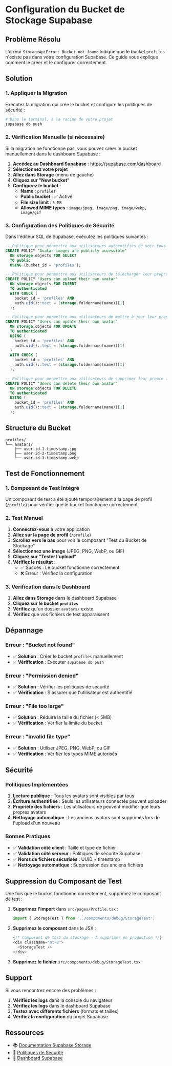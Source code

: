 # Configuration du Bucket de Stockage Supabase

## Problème Résolu

L'erreur `StorageApiError: Bucket not found` indique que le bucket `profiles` n'existe pas dans votre configuration Supabase. Ce guide vous explique comment le créer et le configurer correctement.

## Solution

### 1. Appliquer la Migration

Exécutez la migration qui crée le bucket et configure les politiques de sécurité :

```bash
# Dans le terminal, à la racine de votre projet
supabase db push
```

### 2. Vérification Manuelle (si nécessaire)

Si la migration ne fonctionne pas, vous pouvez créer le bucket manuellement dans le dashboard Supabase :

1. **Accédez au Dashboard Supabase** : https://supabase.com/dashboard
2. **Sélectionnez votre projet**
3. **Allez dans Storage** (menu de gauche)
4. **Cliquez sur "New bucket"**
5. **Configurez le bucket** :
   - **Name** : `profiles`
   - **Public bucket** : ✅ Activé
   - **File size limit** : `5 MB`
   - **Allowed MIME types** : `image/jpeg, image/png, image/webp, image/gif`

### 3. Configuration des Politiques de Sécurité

Dans l'éditeur SQL de Supabase, exécutez les politiques suivantes :

```sql
-- Politique pour permettre aux utilisateurs authentifiés de voir tous les avatars
CREATE POLICY "Avatar images are publicly accessible"
  ON storage.objects FOR SELECT
  TO public
  USING (bucket_id = 'profiles');

-- Politique pour permettre aux utilisateurs de télécharger leur propre avatar
CREATE POLICY "Users can upload their own avatar"
  ON storage.objects FOR INSERT
  TO authenticated
  WITH CHECK (
    bucket_id = 'profiles' AND
    auth.uid()::text = (storage.foldername(name))[1]
  );

-- Politique pour permettre aux utilisateurs de mettre à jour leur propre avatar
CREATE POLICY "Users can update their own avatar"
  ON storage.objects FOR UPDATE
  TO authenticated
  USING (
    bucket_id = 'profiles' AND
    auth.uid()::text = (storage.foldername(name))[1]
  )
  WITH CHECK (
    bucket_id = 'profiles' AND
    auth.uid()::text = (storage.foldername(name))[1]
  );

-- Politique pour permettre aux utilisateurs de supprimer leur propre avatar
CREATE POLICY "Users can delete their own avatar"
  ON storage.objects FOR DELETE
  TO authenticated
  USING (
    bucket_id = 'profiles' AND
    auth.uid()::text = (storage.foldername(name))[1]
  );
```

## Structure du Bucket

```
profiles/
└── avatars/
    ├── user-id-1-timestamp.jpg
    ├── user-id-2-timestamp.png
    └── user-id-3-timestamp.webp
```

## Test de Fonctionnement

### 1. Composant de Test Intégré

Un composant de test a été ajouté temporairement à la page de profil (`/profile`) pour vérifier que le bucket fonctionne correctement.

### 2. Test Manuel

1. **Connectez-vous** à votre application
2. **Allez sur la page de profil** (`/profile`)
3. **Scrollez vers le bas** pour voir le composant "Test du Bucket de Stockage"
4. **Sélectionnez une image** (JPEG, PNG, WebP, ou GIF)
5. **Cliquez sur "Tester l'upload"**
6. **Vérifiez le résultat** :
   - ✅ Succès : Le bucket fonctionne correctement
   - ❌ Erreur : Vérifiez la configuration

### 3. Vérification dans le Dashboard

1. **Allez dans Storage** dans le dashboard Supabase
2. **Cliquez sur le bucket `profiles`**
3. **Vérifiez** qu'un dossier `avatars/` existe
4. **Vérifiez** que vos fichiers de test apparaissent

## Dépannage

### Erreur : "Bucket not found"
- ✅ **Solution** : Créer le bucket `profiles` manuellement
- ✅ **Vérification** : Exécuter `supabase db push`

### Erreur : "Permission denied"
- ✅ **Solution** : Vérifier les politiques de sécurité
- ✅ **Vérification** : S'assurer que l'utilisateur est authentifié

### Erreur : "File too large"
- ✅ **Solution** : Réduire la taille du fichier (< 5MB)
- ✅ **Vérification** : Vérifier la limite du bucket

### Erreur : "Invalid file type"
- ✅ **Solution** : Utiliser JPEG, PNG, WebP, ou GIF
- ✅ **Vérification** : Vérifier les types MIME autorisés

## Sécurité

### Politiques Implémentées

1. **Lecture publique** : Tous les avatars sont visibles par tous
2. **Écriture authentifiée** : Seuls les utilisateurs connectés peuvent uploader
3. **Propriété des fichiers** : Les utilisateurs ne peuvent modifier que leurs propres avatars
4. **Nettoyage automatique** : Les anciens avatars sont supprimés lors de l'upload d'un nouveau

### Bonnes Pratiques

- ✅ **Validation côté client** : Taille et type de fichier
- ✅ **Validation côté serveur** : Politiques de sécurité Supabase
- ✅ **Noms de fichiers sécurisés** : UUID + timestamp
- ✅ **Nettoyage automatique** : Suppression des anciens fichiers

## Suppression du Composant de Test

Une fois que le bucket fonctionne correctement, supprimez le composant de test :

1. **Supprimez l'import** dans `src/pages/Profile.tsx` :
   ```typescript
   import { StorageTest } from '../components/debug/StorageTest';
   ```

2. **Supprimez le composant** dans le JSX :
   ```typescript
   {/* Composant de test du stockage - À supprimer en production */}
   <div className="mt-8">
     <StorageTest />
   </div>
   ```

3. **Supprimez le fichier** `src/components/debug/StorageTest.tsx`

## Support

Si vous rencontrez encore des problèmes :

1. **Vérifiez les logs** dans la console du navigateur
2. **Vérifiez les logs** dans le dashboard Supabase
3. **Testez avec différents fichiers** (formats et tailles)
4. **Vérifiez la configuration** du projet Supabase

## Ressources

- 📚 [Documentation Supabase Storage](https://supabase.com/docs/guides/storage)
- 🔧 [Politiques de Sécurité](https://supabase.com/docs/guides/auth/row-level-security)
- 🚀 [Dashboard Supabase](https://supabase.com/dashboard)
